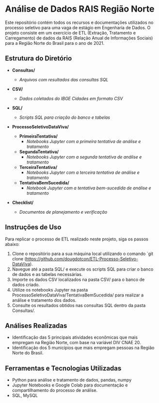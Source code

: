 # Análise de Dados RAIS Região Norte

Este repositório contém todos os recursos e documentações utilizados no processo seletivo para uma vaga de estágio em Engenharia de Dados. O projeto consiste em um exercício de ETL (Extração, Tratamento e Carregamento) de dados da RAIS (Relação Anual de Informações Sociais) para a Região Norte do Brasil para o ano de 2021.

## Estrutura do Diretório

- **Consultas/**
  - *Arquivos com resultados das consultas SQL*
  
- **CSV/**
  - *Dados coletados do IBGE Cidades em formato CSV*
  
- **SQL/**
  - *Scripts SQL para criação do banco e tabelas*
  
- **ProcessoSeletivoDataViva/**
  - **PrimeiraTentativa/**
    - *Notebooks Jupyter com a primeira tentativa de análise e tratamento*
  - **SegundaTentativa/**
    - *Notebooks Jupyter com a segunda tentativa de análise e tratamento*
  - **TerceiraTentativa/**
    - *Notebooks Jupyter com a terceira tentativa de análise e tratamento*
  - **TentativaBemSucedida/**
    - *Notebook Jupyter com a tentativa bem-sucedida de análise e tratamento*
    
- **Checklist/**
  - *Documentos de planejamento e verificação*

## Instruções de Uso

Para replicar o processo de ETL realizado neste projeto, siga os passos abaixo:

1. Clone o repositório para a sua máquina local utilizando o comando `git clone (https://github.com/dougdotcon/ETL-Processo-Seletivo-DataViva).
2. Navegue até a pasta SQL/ e execute os scripts SQL para criar o banco de dados e as tabelas necessárias.
3. Importe os dados CSV localizados na pasta CSV/ para o banco de dados criado.
4. Utilize os notebooks Jupyter na pasta ProcessoSeletivoDataViva/TentativaBemSucedida/ para realizar a análise e tratamento dos dados.
5. Consulte os resultados obtidos nas consultas SQL dentro da pasta Consultas/.

## Análises Realizadas

- Identificação das 5 principais atividades econômicas que mais empregam na Região Norte, com base na variável DIV CNAE 20.
- Identificação dos 5 municípios que mais empregam pessoas na Região Norte do Brasil.

## Ferramentas e Tecnologias Utilizadas

- Python para análise e tratamento de dados, pandas, numpy
- Jupyter Notebooks e Google Colab para documentação e compartilhamento do processo de análise.
-  SQL, MySQL
